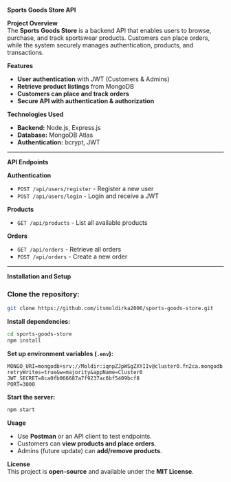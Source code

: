**Sports Goods Store API**  

**Project Overview**  
The **Sports Goods Store** is a backend API that enables users to browse, purchase, and track sportswear products. Customers can place orders, while the system securely manages authentication, products, and transactions.  

**Features**  
- **User authentication** with JWT (Customers & Admins)  
- **Retrieve product listings** from MongoDB  
- **Customers can place and track orders**  
- **Secure API with authentication & authorization**  

**Technologies Used**  
- **Backend:** Node.js, Express.js  
- **Database:** MongoDB Atlas  
- **Authentication:** bcrypt, JWT  

---

**API Endpoints**  

**Authentication**  
- `POST /api/users/register` - Register a new user  
- `POST /api/users/login` - Login and receive a JWT  

**Products**  
- `GET /api/products` - List all available products  

**Orders**  
- `GET /api/orders` - Retrieve all orders  
- `POST /api/orders` - Create a new order  

---

**Installation and Setup**  

### **Clone the repository:**  
```sh
git clone https://github.com/itsmoldirka2006/sports-goods-store.git
```

**Install dependencies:**  
```sh
cd sports-goods-store
npm install
```

**Set up environment variables (`.env`):**  
```
MONGO_URI=mongodb+srv://Moldir:iqnpZJpWSgZXYIIv@cluster0.fn2ca.mongodb.net/Final?retryWrites=true&w=majority&appName=Cluster0
JWT_SECRET=8ca0fb066687a7f9237ac6bf5409bcf8
PORT=3000
```

**Start the server:**  
```sh
npm start
```

**Usage**  
- Use **Postman** or an API client to test endpoints.  
- Customers can **view products and place orders**.  
- Admins (future update) can **add/remove products**.  

**License**  
This project is **open-source** and available under the **MIT License**.  